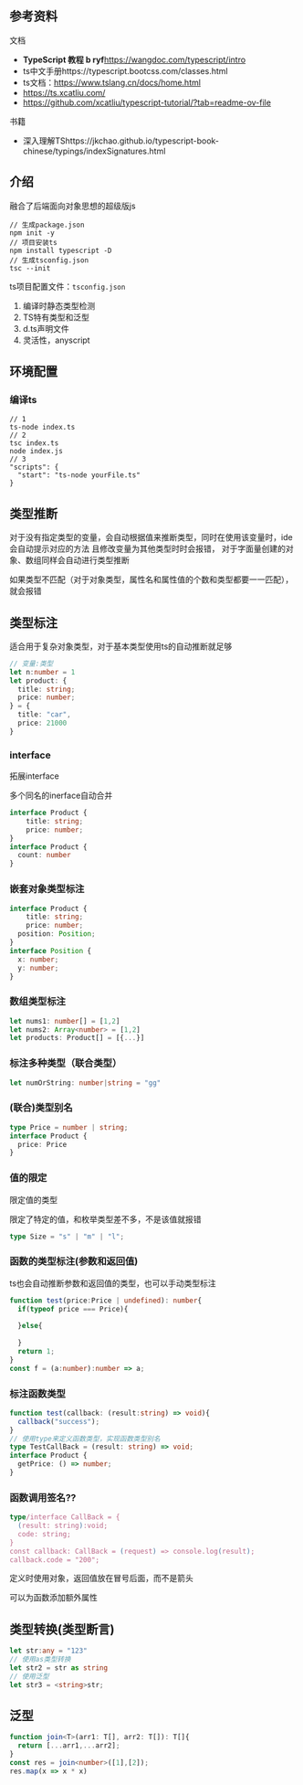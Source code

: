 ## 参考资料

文档

-  **TypeScript 教程 b ryf**https://wangdoc.com/typescript/intro
- ts中文手册https://typescript.bootcss.com/classes.html
- ts文档：https://www.tslang.cn/docs/home.html
- https://ts.xcatliu.com/
- https://github.com/xcatliu/typescript-tutorial/?tab=readme-ov-file

书籍

- 深入理解TShttps://jkchao.github.io/typescript-book-chinese/typings/indexSignatures.html

## 介绍

融合了后端面向对象思想的超级版js

```shell
// 生成package.json
npm init -y
// 项目安装ts
npm install typescript -D
// 生成tsconfig.json
tsc --init
```

ts项目配置文件：`tsconfig.json`



1. 编译时静态类型检测
2. TS特有类型和泛型
3. d.ts声明文件
4. 灵活性，anyscript

## 环境配置

### 编译ts

```
// 1
ts-node index.ts
// 2
tsc index.ts
node index.js
// 3
"scripts": {
  "start": "ts-node yourFile.ts"
}
```







## 类型推断

对于没有指定类型的变量，会自动根据值来推断类型，同时在使用该变量时，ide会自动提示对应的方法
且修改变量为其他类型时时会报错，
对于字面量创建的对象、数组同样会自动进行类型推断

如果类型不匹配（对于对象类型，属性名和属性值的个数和类型都要一一匹配），就会报错

## 类型标注

适合用于复杂对象类型，对于基本类型使用ts的自动推断就足够

```ts
// 变量:类型
let n:number = 1
let product: {
  title: string;
  price: number;
} = {
  title: "car",
  price: 21000
}
```



### interface

拓展interface

多个同名的inerface自动合并

```ts
interface Product {
	title: string;
	price: number;
}
interface Product {
  count: number
}
```

### 嵌套对象类型标注

```ts
interface Product {
	title: string;
	price: number;
  position: Position;
}
interface Position {
  x: number;
  y: number;
}
```

### 数组类型标注

```ts
let nums1: number[] = [1,2]
let nums2: Array<number> = [1,2]
let products: Product[] = [{...}]
```

### 标注多种类型（联合类型）

```ts
let numOrString: number|string = "gg"
```

### (联合)类型别名

```ts
type Price = number | string;
interface Product {
  price: Price
}
```

### 值的限定

限定值的类型

限定了特定的值，和枚举类型差不多，不是该值就报错

```ts
type Size = "s" | "m" | "l";
```

### 函数的类型标注(参数和返回值)

ts也会自动推断参数和返回值的类型，也可以手动类型标注

```ts
function test(price:Price | undefined): number{
  if(typeof price === Price){
    
  }else{
    
  } 
  return 1;
}
const f = (a:number):number => a;
```



###  标注函数类型

```ts
function test(callback: (result:string) => void){
  callback("success");
}
// 使用type来定义函数类型，实现函数类型别名
type TestCallBack = (result: string) => void;
interface Product {
  getPrice: () => number;
}
```

### 函数调用签名??

```ts
type/interface CallBack = {
  (result: string):void;
  code: string;
}
const callback: CallBack = (request) => console.log(result);
callback.code = "200";
```

定义时使用对象，返回值放在冒号后面，而不是箭头

可以为函数添加额外属性

## 类型转换(类型断言)

```ts
let str:any = "123"
// 使用as类型转换
let str2 = str as string
// 使用泛型
let str3 = <string>str;

```

## 泛型

```ts
function join<T>(arr1: T[], arr2: T[]): T[]{
  return [...arr1,...arr2];
}
const res = join<number>([1],[2]);
res.map(x => x * x)
```

